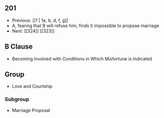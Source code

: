 ## 201
- Previous: [[1 | 1a, b, d, f, g]] 
- A, fearing that B will refuse him, finds it impossible to propose marriage
- Next: [[324]] [[323]] 

## B Clause
- Becoming Involved with Conditions in Which Misfortune is Indicated

## Group
- Love and Courtship

### Subgroup
- Marriage Proposal

